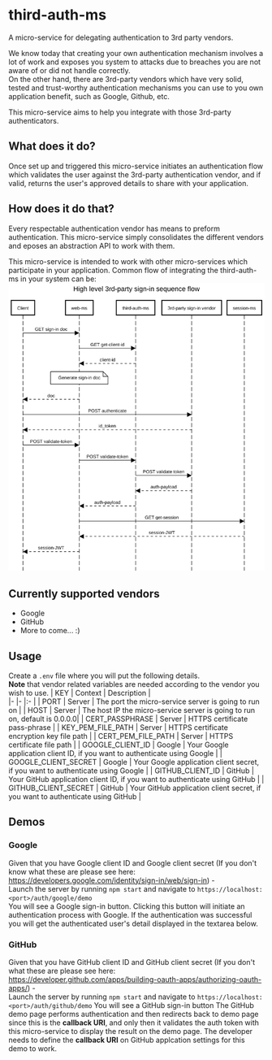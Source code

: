 # third-auth-ms
A micro-service for delegating authentication to 3rd party vendors.  

We know today that creating your own authentication mechanism involves a lot of work and exposes you system to attacks due to breaches you are not aware of or did not handle correctly.  
On the other hand, there are 3rd-party vendors which have very solid, tested and trust-worthy authentication mechanisms you can use to you own application benefit, such as Google, Github, etc.

This micro-service aims to help you integrate with those 3rd-party authenticators.

## What does it do?
Once set up and triggered this micro-service initiates an authentication flow which validates the user against the 3rd-party authentication vendor, and if valid, returns the user's approved details to share with your application.

## How does it do that?
Every respectable authentication vendor has means to preform authentication. This micro-service simply consolidates the different vendors and eposes an abstraction API to work with them. 

This micro-service is intended to work with other micro-services which participate in your application.
Common flow of integrating the third-auth-ms in your system can be:
![Common flow of integrating the third-auth-ms in your system](./assets/sequence-diagram-1.png)

## Currently supported vendors
* Google
* GitHub
* More to come... :)

## Usage
Create a `.env` file where you will put the following details.  
**Note** that vendor related variables are needed according to the vendor you wish to use.
| KEY                 | Context  | Description   |  
|-                      |- |:-             |
| PORT                  | Server | The port the micro-service server is going to run on |
| HOST                  | Server | The host IP the micro-service server is going to run on, default is 0.0.0.0|
| CERT_PASSPHRASE       | Server | HTTPS certificate pass-phrase              |
| KEY_PEM_FILE_PATH     | Server | HTTPS certificate encryption key file path             |
| CERT_PEM_FILE_PATH    | Server | HTTPS certificate file path             |
| GOOGLE_CLIENT_ID      | Google | Your Google application client ID, if you want to authenticate using Google |
| GOOGLE_CLIENT_SECRET  | Google | Your Google application client secret, if you want to authenticate using Google |
| GITHUB_CLIENT_ID  | GitHub | Your GitHub application client ID, if you want to authenticate using GitHub |
| GITHUB_CLIENT_SECRET  | GitHub | Your GitHub application client secret, if you want to authenticate using GitHub |


## Demos
### Google
Given that you have Google client ID and Google client secret
(If you don't know what these are please see here: https://developers.google.com/identity/sign-in/web/sign-in) -  
Launch the server by running `npm start` and navigate to `https://localhost:<port>/auth/google/demo`  
You will see a Google sign-in button. Clicking this button will initiate an authentication process with Google. If the authentication was successful you will get the authenticated user's detail displayed in the textarea below.

### GitHub
Given that you have GitHub client ID and GitHub client secret
(If you don't what these are please see here: https://developer.github.com/apps/building-oauth-apps/authorizing-oauth-apps/) -  
Launch the server by running `npm start` and navigate to `https://localhost:<port>/auth/github/demo` 
You will see a GitHub sign-in button
The GitHub demo page performs authentication and then redirects back to demo page since this is the **callback URI**, and only then it validates the auth token with this micro-service to  display the result on the demo page.
The developer needs to define the **callback URI** on GitHub applcation settings for this demo to work.